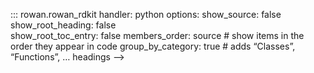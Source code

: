 ::: rowan.rowan_rdkit
    handler: python
    options:
      show_source: false 
      show_root_heading: false  
      show_root_toc_entry: false
      members_order: source        # show items in the order they appear in code
      group_by_category: true      # adds “Classes”, “Functions”, … headings -->
